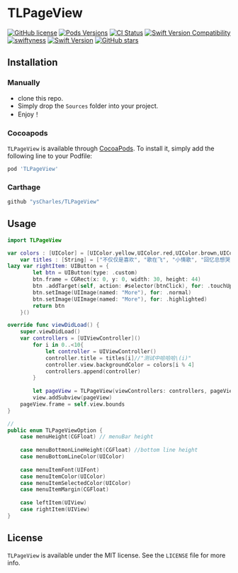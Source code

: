 # TLPageView

[![GitHub license](https://img.shields.io/badge/license-MIT-blue.svg)](https://raw.githubusercontent.com/ysCharles/TLPageView/master/LICENSE)
[![Pods Versions](https://img.shields.io/cocoapods/v/TLPageView.svg?style=flat)](http://cocoapods.org/pods/TLPageView)
[![CI Status](http://img.shields.io/travis/ysCharles/TLPageView.svg?style=flat)](https://travis-ci.org/ysCharles/TLPageView)
[![Swift Version Compatibility](https://img.shields.io/badge/swift4-compatible-4BC51D.svg?style=flat-square)](https://developer.apple.com/swift)
[![swiftyness](https://img.shields.io/badge/pure-swift-ff3f26.svg?style=flat)](https://swift.org/)
[![Swift Version](https://img.shields.io/badge/Swift-4.0-orange.svg?style=flat)](https://swift.org)
[![GitHub stars](https://img.shields.io/github/stars/ysCharles/TLPageView.svg)](https://github.com/ysCharles/TLPageView/stargazers)

## Installation

### Manually

* clone this repo.
* Simply drop the `Sources` folder into your project.
* Enjoy！ 

### Cocoapods

`TLPageView` is available through [CocoaPods](http://cocoapods.org). To install it, simply add the following line to your Podfile:

```ruby
pod 'TLPageView'
```

### Carthage

```ruby
github "ysCharles/TLPageView"
```

## Usage

```swift
import TLPageView

var colors : [UIColor] = [UIColor.yellow,UIColor.red,UIColor.brown,UIColor.blue]
    var titles : [String] = ["不仅仅是喜欢", "歌在飞", "小情歌", "回忆总想哭", "遥远的歌", "双节棍", "叶子", "天空中最亮的星", "稻香", "花桥流水"]
lazy var rightItem: UIButton = {
        let btn = UIButton(type: .custom)
        btn.frame = CGRect(x: 0, y: 0, width: 30, height: 44)
        btn .addTarget(self, action: #selector(btnClick), for: .touchUpInside)
        btn.setImage(UIImage(named: "More"), for: .normal)
        btn.setImage(UIImage(named: "More"), for: .highlighted)
        return btn
    }()

override func viewDidLoad() {
    super.viewDidLoad()
    var controllers = [UIViewController]()
        for i in 0..<10{
            let controller = UIViewController()
            controller.title = titles[i]//"测试中哈哈哈\(i)"
            controller.view.backgroundColor = colors[i % 4]
            controllers.append(controller)
        }
        
        let pageView = TLPageView(viewControllers: controllers, pageViewOptions:[.menuHeight(50),.menuItemMargin(15), .rightItem(rightItem)])
        view.addSubview(pageView)
    pageView.frame = self.view.bounds
}

//
public enum TLPageViewOption {
    case menuHeight(CGFloat) // menuBar height
    
    case menuBottmonLineHeight(CGFloat) //bottom line height
    case menuBottomLineColor(UIColor)
    
    case menuItemFont(UIFont)
    case menuItemColor(UIColor)
    case menuItemSelectedColor(UIColor)
    case menuItemMargin(CGFloat)
    
    case leftItem(UIView)
    case rightItem(UIView)
}
```

## License

`TLPageView` is available under the MIT license. See the `LICENSE` file for more info.